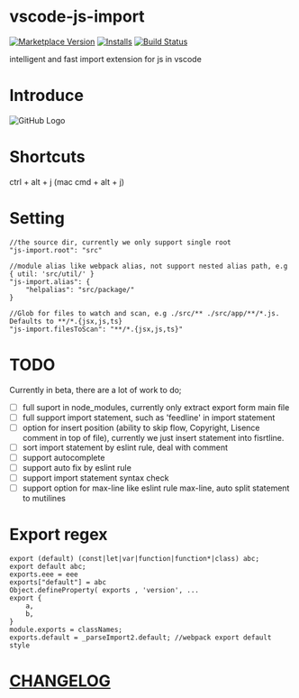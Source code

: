 # vscode-js-import
[![Marketplace Version](http://vsmarketplacebadge.apphb.com/version/wangtao0101.vscode-js-import.svg)](https://marketplace.visualstudio.com/items?itemName=wangtao0101.vscode-js-import)
[![Installs](http://vsmarketplacebadge.apphb.com/installs/wangtao0101.vscode-js-import.svg)](https://marketplace.visualstudio.com/items?itemName=wangtao0101.vscode-js-import)
[![Build Status](https://img.shields.io/travis/wangtao0101/vscode-js-import.svg?style=flat)](https://travis-ci.org/wangtao0101/vscode-js-import)

intelligent and fast import extension for js in vscode

# Introduce
![GitHub Logo](https://raw.githubusercontent.com/wangtao0101/vscode-js-import/master/img/import.gif)

# Shortcuts
ctrl + alt + j  (mac cmd + alt + j)

# Setting
```
//the source dir, currently we only support single root
"js-import.root": "src"

//module alias like webpack alias, not support nested alias path, e.g { util: 'src/util/' }
"js-import.alias": {
    "helpalias": "src/package/"
}

//Glob for files to watch and scan, e.g ./src/** ./src/app/**/*.js. Defaults to **/*.{jsx,js,ts}
"js-import.filesToScan": "**/*.{jsx,js,ts}"
```

# TODO
Currently in beta, there are a lot of work to do;
- [ ] full suport in node_modules, currently only extract export form main file
- [ ] full support import statement, such as 'feedline' in import statement
- [ ] option for insert position (ability to skip flow, Copyright, Lisence comment in top of file), currently we just insert statement into fisrtline.
- [ ] sort import statement by eslint rule, deal with comment
- [ ] support autocomplete
- [ ] support auto fix by eslint rule
- [ ] support import statement syntax check
- [ ] support option for max-line like eslint rule max-line, auto split statement to mutilines

# Export regex
```
export (default) (const|let|var|function|function*|class) abc;
export default abc;
exports.eee = eee
exports["default"] = abc
Object.defineProperty( exports , 'version', ...
export {
    a,
    b,
}
module.exports = classNames;
exports.default = _parseImport2.default; //webpack export default style
```

# [CHANGELOG](https://github.com/wangtao0101/vscode-js-import/blob/master/CHANGELOG.md)
